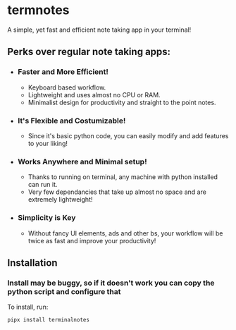 # termnotes
A simple, yet fast and efficient note taking app in your terminal!

## Perks over regular note taking apps:

- ### Faster and More Efficient!
  - Keyboard based workflow.
  - Lightweight and uses almost no CPU or RAM.
  - Minimalist design for productivity and straight to the point notes.

- ### It's Flexible and Costumizable!
  - Since it's basic python code, you can easily modify and add features to your liking!

- ### Works Anywhere and Minimal setup!
  - Thanks to running on terminal, any machine with python installed can run it.
  - Very few dependancies that take up almost no space and are extremely lightweight!

- ### Simplicity is Key
  - Without fancy UI elements, ads and other bs, your workflow will be twice as fast and improve your productivity!

## Installation
### Install may be buggy, so if it doesn't work you can copy the python script and configure that
To install, run:

```bash
pipx install terminalnotes
